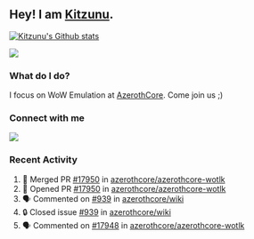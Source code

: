 ## Hey! I am [Kitzunu](https://Github.com/Kitzunu).

<!--<a href="https://github-readme-stats.kitzunu.vercel.app/api?username=Kitzunu&show_icons=true&theme=dark">
  <img align="center" src="https://github-readme-stats.kitzunu.vercel.app/api?username=Kitzunu&show_icons=true&theme=dark" />
</a>-->

[![Kitzunu's Github stats](https://github-readme-stats.vercel.app/api?username=kitzunu&theme=github_dark&show_icons=true)](https://github.com/Kitzunu)

<a href="https://github-readme-stats.kitzunu.vercel.app/api?username=Kitzunu&show_icons=true&theme=dark">
  <img align="center" src="https://github-readme-stats.vercel.app/api/top-langs/?username=Kitzunu&layout=compact&theme=dark" />
</a>

### What do I do?

I focus on WoW Emulation at [AzerothCore](https://Github.com/AzerothCore). Come join us ;)

### Connect with me
[![](https://img.shields.io/badge/AzerothCore%20Discord-Connect%20with%20me!-green)](https://discord.com/invite/gkt4y2x)

### Recent Activity

<!--START_SECTION:activity-->
1. 🎉 Merged PR [#17950](https://github.com/azerothcore/azerothcore-wotlk/pull/17950) in [azerothcore/azerothcore-wotlk](https://github.com/azerothcore/azerothcore-wotlk)
2. 💪 Opened PR [#17950](https://github.com/azerothcore/azerothcore-wotlk/pull/17950) in [azerothcore/azerothcore-wotlk](https://github.com/azerothcore/azerothcore-wotlk)
3. 🗣 Commented on [#939](https://github.com/azerothcore/wiki/issues/939#issuecomment-1843323697) in [azerothcore/wiki](https://github.com/azerothcore/wiki)
4. 🔒 Closed issue [#939](https://github.com/azerothcore/wiki/issues/939) in [azerothcore/wiki](https://github.com/azerothcore/wiki)
5. 🗣 Commented on [#17948](https://github.com/azerothcore/azerothcore-wotlk/issues/17948#issuecomment-1841315188) in [azerothcore/azerothcore-wotlk](https://github.com/azerothcore/azerothcore-wotlk)
<!--END_SECTION:activity-->
